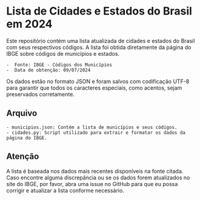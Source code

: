 # Lista de Cidades e Estados do Brasil em 2024

Este repositório contém uma lista atualizada de cidades e estados do Brasil com seus respectivos códigos. A lista foi obtida diretamente da página do IBGE sobre códigos de municípios e estados.

    -  Fonte: IBGE - Códigos dos Municípios
    -  Data de obtenção: 09/07/2024

Os dados estão no formato JSON e foram salvos com codificação UTF-8 para garantir que todos os caracteres especiais, como acentos, sejam preservados corretamente.

## Arquivo

    - municipios.json: Contém a lista de municípios e seus códigos.
    - cidades.py: Script utilizado para extrair e formatar os dados da página do IBGE.

## Atenção

A lista é baseada nos dados mais recentes disponíveis na fonte citada. Caso encontre alguma discrepância ou se os dados forem atualizados no site do IBGE, por favor, abra uma issue no GitHub para que eu possa corrigir e atualizar a lista conforme necessário.
